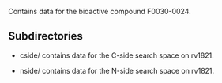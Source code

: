 Contains data for the bioactive compound F0030-0024.

## Subdirectories

- cside/ contains data for the C-side search space on rv1821.

- nside/ contains data for the N-side search space on rv1821.

